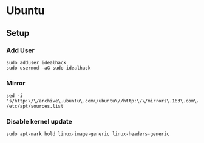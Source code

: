 # Ubuntu


## Setup

### Add User

    sudo adduser idealhack
    sudo usermod -aG sudo idealhack

### Mirror

    sed -i 's/http:\/\/archive\.ubuntu\.com\/ubuntu\//http:\/\/mirrors\.163\.com\/ubuntu\//g' /etc/apt/sources.list

### Disable kernel update

    sudo apt-mark hold linux-image-generic linux-headers-generic
